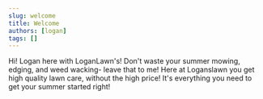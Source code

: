 ```yaml
---
slug: welcome
title: Welcome
authors: [logan]
tags: []
---
```


Hi! Logan here with LoganLawn's! 
Don't waste your summer mowing, edging, and weed wacking- leave that to me! 
Here at Loganslawn you get high quality lawn care, without the high price! 
It's everything you need to get your summer started right!






